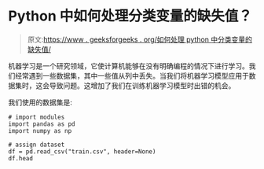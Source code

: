 # Python 中如何处理分类变量的缺失值？

> 原文:[https://www . geeksforgeeks . org/如何处理 python 中分类变量的缺失值/](https://www.geeksforgeeks.org/how-to-handle-missing-values-of-categorical-variables-in-python/)

机器学习是一个研究领域，它使计算机能够在没有明确编程的情况下进行学习。我们经常遇到一些数据集，其中一些值从列中丢失。当我们将机器学习模型应用于数据集时，这会导致问题。这增加了我们在训练机器学习模型时出错的机会。

我们使用的数据集是:

```
# import modules
import pandas as pd
import numpy as np

# assign dataset
df = pd.read_csv("train.csv", header=None)
df.head
```